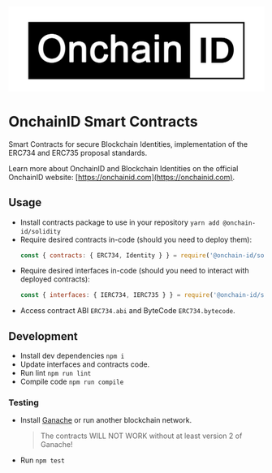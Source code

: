 ![OnchainID Smart Contracts](./onchainid_logo_small.png)

# OnchainID Smart Contracts

Smart Contracts for secure Blockchain Identities, implementation of the ERC734 and ERC735 proposal standards.

Learn more about OnchainID and Blockchain Identities on the official OnchainID website: [https://onchainid.com](https://onchainid.com). 

## Usage

- Install contracts package to use in your repository `yarn add @onchain-id/solidity`
- Require desired contracts in-code (should you need to deploy them):
  ```javascript
  const { contracts: { ERC734, Identity } } = require('@onchain-id/solidity');
  ```
- Require desired interfaces in-code (should you need to interact with deployed contracts):
  ```javascript
  const { interfaces: { IERC734, IERC735 } } = require('@onchain-id/solidity');
  ```
- Access contract ABI `ERC734.abi` and ByteCode `ERC734.bytecode`.

## Development

- Install dev dependencies `npm i`
- Update interfaces and contracts code.
- Run lint `npm run lint`
- Compile code `npm run compile`

### Testing

- Install [Ganache](https://www.trufflesuite.com/ganache) or run another blockchain network.
  
  > The contracts WILL NOT WORK without at least version 2 of Ganache!
  
- Run `npm test`
